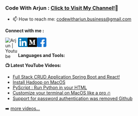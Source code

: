 ### Code With Arjun : [Click to Visit My Channel!](https://www.youtube.com/codewitharjun)👋

- 📫 How to reach me: codewitharjun.business@gmail.com

**Connect with me :**

<a href="https://www.youtube.com/codewitharjun" target="_blank">
  <img align="left" alt="Arjun | Youtube" width="41px"  src="https://raw.githubusercontent.com/arjun-sudo/arjun-sudo/master/assets/youtube.png" />
</a>

<a href="https://www.linkedin.com/in/arjungautam1/" target="_blank">
  <img align="left" alt="Arjun | LinkedIn" width="30px"  src="https://raw.githubusercontent.com/arjun-sudo/arjun-sudo/master/assets/linkedin.svg" />
</a>

<a href="https://medium.com/@codewitharjun" target="_blank">
  <img align="left" alt="Arjun | Medium" width="30px" src="https://raw.githubusercontent.com/arjun-sudo/arjun-sudo/master/assets/medium.png" />
</a>

<a href="https://www.facebook.com/people/Arjun-Gautam/100010140661075" target="_blank">
  <img align="left" alt="Arjun | facebook" width="30px" src="https://github.com/arjun-sudo/arjun-sudo/blob/master/assets/facebook.svg" />
</a>
<br>
<br>

<!--
- 👯 I’m looking to collaborate on ...
- 🤔 I’m looking for help with ...
- 😄 Pronouns: Laserarjun
- ⚡ Fun fact: ...
-->

**Languages and Tools:**

<!-- <p align="left">
  <a href="https://spring.io/" target="_blank"> <img src="https://www.vectorlogo.zone/logos/springio/springio-icon.svg" alt="spring" width="40" height="40"/> </a>
  <a href="https://reactjs.org/" target="_blank"> <img src="https://raw.githubusercontent.com/devicons/devicon/master/icons/react/react-original-wordmark.svg" alt="react" width="40" height="40"/> </a>
  <a href="https://www.java.com" target="_blank"> <img src="https://raw.githubusercontent.com/devicons/devicon/master/icons/java/java-original.svg" alt="java" width="40" height="40"/> </a> <a href="https://developer.mozilla.org/en-US/docs/Web/JavaScript" target="_blank"> <img src="https://raw.githubusercontent.com/devicons/devicon/master/icons/javascript/javascript-original.svg" alt="javascript" width="40" height="40"/> </a> <a href="https://www.mysql.com/" target="_blank"> <img src="https://raw.githubusercontent.com/devicons/devicon/master/icons/mysql/mysql-original-wordmark.svg" alt="mysql" width="40" height="40"/> </a><a href="https://git-scm.com/" target="_blank"> <img src="https://www.vectorlogo.zone/logos/git-scm/git-scm-icon.svg" alt="git" width="40" height="40"/> </a> <a href="https://www.linux.org/" target="_blank"> <img src="https://raw.githubusercontent.com/devicons/devicon/master/icons/linux/linux-original.svg" alt="linux" width="40" height="40"/> </a> <a href="https://flutter.dev" target="_blank"> <img src="https://www.vectorlogo.zone/logos/flutterio/flutterio-icon.svg" alt="flutter" width="40" height="40"/> </a> <a href="https://www.gatsbyjs.com/" target="_blank"> <img src="https://www.vectorlogo.zone/logos/gatsbyjs/gatsbyjs-icon.svg" alt="gatsby" width="40" height="40"/> </a> <a href="https://www.w3.org/html/" target="_blank"> <img src="https://raw.githubusercontent.com/devicons/devicon/master/icons/html5/html5-original-wordmark.svg" alt="html5" width="40" height="40"/> </a>  <a href="https://firebase.google.com/" target="_blank"> <img src="https://www.vectorlogo.zone/logos/firebase/firebase-icon.svg" alt="firebase" width="40" height="40"/> </a>  <a href="https://redux.js.org" target="_blank"> <img src="https://raw.githubusercontent.com/devicons/devicon/master/icons/redux/redux-original.svg" alt="redux" width="40" height="40"/> </a> 
</p> -->

**📺 Latest YouTube Videos:**

<!-- YOUTUBE:START -->
- [Full Stack CRUD Application Spring Boot and React!](https://youtu.be/TW5PD_TJMXo)
- [Install Hadoop on MacOS](https://youtu.be/H999fIuymqc)
- [PyScript : Run Python in your HTML](https://youtu.be/PvFshrgv9sc)
- [Customize your terminal on MacOS like a pro 🔥](https://youtu.be/Y9eBohzBcJ8)
- [Support for password authentication was removed Github ](https://youtu.be/ytSoabxSQ6E)
<!-- YOUTUBE:END -->

➡️ [more videos...](https://youtube.com/codewitharjun)


  
<!-- [![GitHub Streak](http://github-readme-streak-stats.herokuapp.com?user=arjungautam1&theme=dark&border=DDDDDD)](https://git.io/streak-stats) -->
